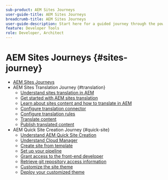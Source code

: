 ```yaml
---
sub-product: AEM Sites Journeys
user-guide-title: AEM Sites Journeys
breadcrumb-title: AEM Sites Journeys
user-guide-description: Start here for a guided journey through the powerful and flexible sites features of AEM, their capabilities, and how to leverage them on your project.
feature: Developer Tools
role: Developer, Architect
---
```


# AEM Sites Journeys {#sites-journey}

+ [AEM Sites Journeys](/help/journey-sites/home.md)
+ AEM Sites Translation Journey {#translation}
  + [Understand sites translation in AEM](translation/overview.md)
  + [Get started with AEM sites translation](translation/getting-started.md)
  + [Learn about sites content and how to translate in AEM](translation/learn-about.md)
  + [Configure translation connector](translation/configure-connector.md)
  + [Configure translation rules](translation/translation-rules.md)
  + [Translate content](translation/translate-content.md)
  + [Publish translated content](translation/publish-content.md)
+ AEM Quick Site Creation Journey {#quick-site}
  + [Understand AEM Quick Site Creation](quick-site/overview.md)
  + [Understand Cloud Manager](quick-site/cloud-manager.md)
  + [Create site from template](quick-site/create-site.md)
  + [Set up your pipeline](quick-site/pipeline-setup.md)
  + [Grant access to the front-end developer](grant-access.md)
  + [Retrieve git repository access information](retrieve-access.md)
  + [Customize the site theme](quick-site/customize-theme.md)
  + [Deploy your customized theme](quick-site/deploy-theme.md)

